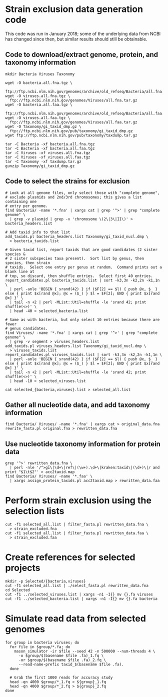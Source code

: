 # Strain exclusion data generation code

This code was run in January 2018; some of the underlying data from NCBI has
changed since then, but similar results should still be obtainable.

## Code to download/extract genome, protein, and taxonomy information

    mkdir Bacteria Viruses Taxonomy
    
    wget -O bacteria.all.fna.tgz \
      ftp://ftp.ncbi.nlm.nih.gov/genomes/archive/old_refseq/Bacteria/all.fna.tar.gz
    wget -O viruses.all.fna.tgz \
      ftp://ftp.ncbi.nlm.nih.gov/genomes/Viruses/all.fna.tar.gz
    wget -O bacteria.all.faa.tgz \
      ftp://ftp.ncbi.nlm.nih.gov/genomes/archive/old_refseq/Bacteria/all.faa.tar.gz
    wget -O viruses.all.faa.tgz \
      ftp://ftp.ncbi.nlm.nih.gov/genomes/Viruses/all.faa.tar.gz
    wget -O Taxonomy/gi_taxid_dmp.gz \
      ftp://ftp.ncbi.nlm.nih.gov/pub/taxonomy/gi_taxid_dmp.gz
    wget ftp://ftp.ncbi.nlm.nih.gov/pub/taxonomy/taxdump.tar.gz
    
    tar -C Bacteria -xf bacteria.all.fna.tgz
    tar -C Bacteria -xf bacteria.all.faa.tgz
    tar -C Viruses -xf viruses.all.fna.tgz
    tar -C Viruses -xf viruses.all.faa.tgz
    tar -C Taxonomy -xf taxdump.tar.gz
    gunzip Taxonomy/gi_taxid_dmp.gz

## Code to select the strains for exclusion

    # Look at all genome files, only select those with "complete genome",
    # exclude plasmids and 2nd/3rd chromosomes; this gives a list containing one
    # entry per genome.
    find Bacteria/ -name '*.fna' | xargs cat | grep '^>' | grep "complete genome" \
      | grep -v plasmid | grep -v 'chromosome \(2\|3\|II\)' > bacteria_headers.list

    # Add taxid info to that list
    add_taxids.pl bacteria_headers.list Taxonomy/gi_taxid_nucl.dmp \
      > bacteria_taxids.list

    # Given taxid list, report taxids that are good candidates (2 sister species &
    # 2 sister subspecies taxa present).  Sort list by genus, then species, then strain
    # taxids.  Select one entry per genus at random.  Command prints out a blank line at
    # top, so discard, then shuffle entries.  Select first 40 entries.
    report_candidates.pl bacteria_taxids.list | sort -k3,3n -k2,2n -k1,1n \
      | perl -anle 'BEGIN { srand(42) } if ($F[2] == $l) { push @x, $_ } else { print $x[rand @x]; @x = ($_) } $l = $F[2]; END { print $x[rand @x] }' \
      | tail -n +2 | perl -MList::Util=shuffle -le 'srand 42; print shuffle(<>)' \
      | head -40 > selected_bacteria.list
    
    # Same as with bacteria, but only select 10 entries because there are fewer
    # genus candidates.
    find Viruses/ -name '*.fna' | xargs cat | grep '^>' | grep "complete genome" \
      | grep -v segment > viruses_headers.list
    add_taxids.pl viruses_headers.list Taxonomy/gi_taxid_nucl.dmp \
      > viruses_taxids.list
    report_candidates.pl viruses_taxids.list | sort -k3,3n -k2,2n -k1,1n \
      | perl -anle 'BEGIN { srand(42) } if ($F[2] == $l) { push @x, $_ } else { print $x[rand @x]; @x = ($_) } $l = $F[2]; END { print $x[rand @x] }' \
      | tail -n +2 | perl -MList::Util=shuffle -le 'srand 42; print shuffle(<>)' \
      | head -10 > selected_viruses.list

    cat selected_{bacteria,viruses}.list > selected_all.list

## Gather all nucleotide data, and add taxonomy information

    find Bacteria/ Viruses/ -name '*.fna' | xargs cat > original_data.fna
    rewrite_fasta.pl original.fna > rewritten_data.fna

## Use nucleotide taxonomy information for protein data
    grep '^>' rewritten_data.fna \
      | perl -nle '/^>gi\|\d+\|ref\|(\w+).\d+\|kraken:taxid\|(\d+)\|/ and print "$1\t$2"' > acc2taxid.map
    find Bacteria/ Viruses/ -name '*.faa' \
      | xargs assign_protein_taxids.pl acc2taxid.map > rewritten_data.faa

# Perform strain exclusion using the selection lists
    cut -f1 selected_all.list | filter_fasta.pl rewritten_data.fna \
      > strain_excluded.fna
    cut -f1 selected_all.list | filter_fasta.pl rewritten_data.faa \
      > strain_excluded.faa

# Create references for selected projects
    mkdir -p Selected/{bacteria,viruses}
    cut -f1 selected_all.list | ./select_fasta.pl rewritten_data.fna
    cd Selected
    cut -f1 ../selected_viruses.list | xargs -n1 -I{} mv {}.fa viruses
    cut -f1 ../selected_bacteria.list | xargs -n1 -I{} mv {}.fa bacteria

# Simulate read data from selected genomes
    for group in bacteria viruses; do
      for file in $group/*.fa; do
        mason_simulator -ir $file --seed 42 -n 500000 --num-threads 4 \
          -o $group/$(basename $file .fa)_1.fq \
          -or $group/$(basename $file .fa)_2.fq \
          --read-name-prefix taxid_$(basename $file .fa).
      done

      # Grab the first 1000 reads for accuracy study
      head -qn 4000 $group/*_1.fq > ${group}_1.fq
      head -qn 4000 $group/*_2.fq > ${group}_2.fq
    done
